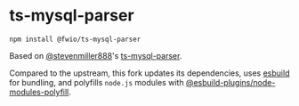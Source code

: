 # ts-mysql-parser

``` shell
npm install @fwio/ts-mysql-parser
```

Based on [@stevenmiller888](https://github.com/stevenmiller888)'s [ts-mysql-parser](https://www.npmjs.com/package/ts-mysql-parser).

Compared to the upstream, this fork updates its dependencies, uses [esbuild](https://esbuild.github.io/) for bundling, and polyfills `node.js` modules with [@esbuild-plugins/node-modules-polyfill](https://www.npmjs.com/package/@esbuild-plugins/node-modules-polyfill).
